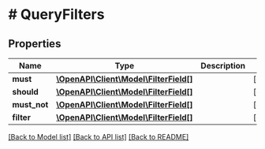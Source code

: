# # QueryFilters

## Properties

Name | Type | Description | Notes
------------ | ------------- | ------------- | -------------
**must** | [**\OpenAPI\Client\Model\FilterField[]**](FilterField.md) |  | [optional]
**should** | [**\OpenAPI\Client\Model\FilterField[]**](FilterField.md) |  | [optional]
**must_not** | [**\OpenAPI\Client\Model\FilterField[]**](FilterField.md) |  | [optional]
**filter** | [**\OpenAPI\Client\Model\FilterField[]**](FilterField.md) |  | [optional]

[[Back to Model list]](../../README.md#models) [[Back to API list]](../../README.md#endpoints) [[Back to README]](../../README.md)
